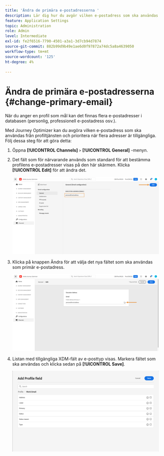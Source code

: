 ```yaml
---
title: 'Ändra de primära e-postadresserna '
description: Lär dig hur du avgör vilken e-postadress som ska användas från profiltjänsten.
feature: Application Settings
topic: Administration
role: Admin
level: Intermediate
exl-id: fe2f6516-7790-4501-a3a1-3d7cb94d7874
source-git-commit: 882b99d9b49e1ae6d0f97872a74dc5a8a4639050
workflow-type: tm+mt
source-wordcount: '125'
ht-degree: 4%

---
```


# Ändra de primära e-postadresserna {#change-primary-email}

När du anger en profil som mål kan det finnas flera e-postadresser i databasen (personlig, professionell e-postadress osv.).

Med Journey Optimizer kan du avgöra vilken e-postadress som ska användas från profiltjänsten och prioritera när flera adresser är tillgängliga. Följ dessa steg för att göra detta:

1. Öppna  **[!UICONTROL Channels]** `>` **[!UICONTROL General]** -menyn.
1. Det fält som för närvarande används som standard för att bestämma profilens e-postadresser visas på den här skärmen. Klicka **[!UICONTROL Edit]** för att ändra det.

   ![](assets/primary-address.png)

1. Klicka på knappen Ändra för att välja det nya fältet som ska användas som primär e-postadress.

   ![](assets/primary-address-edit.png)

1. Listan med tillgängliga XDM-fält av e-posttyp visas. Markera fältet som ska användas och klicka sedan på **[!UICONTROL Save]**.

   ![](assets/primary-address-field.png)

<!--1. You can also select an additional field to use as secondary email address. This allows you to determine which field to use if the primary field is empty for a profile. >> will be done later on-->
